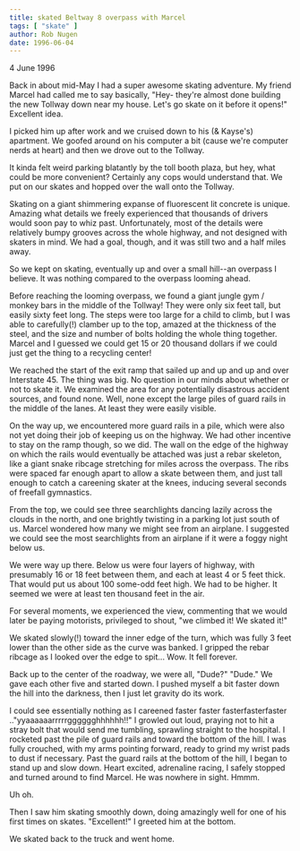 ```yaml
---
title: skated Beltway 8 overpass with Marcel
tags: [ "skate" ]
author: Rob Nugen
date: 1996-06-04
---
```


<p class=date>4 June 1996</p>

<p>Back in about mid-May I had a super awesome skating adventure.  My friend
Marcel had called me to say basically, "Hey- they're almost done building 
the new Tollway down near my house.  Let's go skate on it before it opens!"
Excellent idea.</p>

<p>I picked him up after work and we cruised down to his (& Kayse's) apartment.
We goofed around on his computer a bit (cause we're computer nerds at heart)
and then we drove out to the Tollway.</p>

<p>It kinda felt weird parking blatantly by the toll booth plaza, but hey,
what could be more convenient?  Certainly any cops would understand that.
We put on our skates and hopped over the wall onto the Tollway.</p>

<p>Skating on a giant shimmering expanse of fluorescent lit concrete is unique.
Amazing what details we freely experienced that thousands of drivers would 
soon pay to whiz past.  Unfortunately, most of the details were relatively 
bumpy grooves across the whole highway, and not designed with skaters in mind.
We had a goal, though, and it was still two and a half miles away.</p>

<p>So we kept on skating, eventually up and over a small hill--an overpass I
believe.  It was nothing compared to the overpass looming ahead.</p>

<p>Before reaching the looming overpass, we found a giant jungle gym / monkey 
bars in the middle of the Tollway!  They were only six feet tall, but easily 
sixty feet long.  The steps were too large for a child to climb, but I was 
able to carefully(!) clamber up to the top, amazed at the thickness of the 
steel, and the size and number of bolts holding the whole thing together.  
Marcel and I guessed we could get 15 or 20 thousand dollars if we could 
just get the thing to a recycling center!</p>

<p>We reached the start of the exit ramp that sailed up and up and up and over
Interstate 45.  The thing was big.  No question in our minds about whether 
or not to skate it.  We examined the area for any potentially disastrous
accident sources, and found none.  Well, none except the large piles of
guard rails in the middle of the lanes.  At least they were easily visible.</p>

<p>On the way up, we encountered more guard rails in a pile, which were also
not yet doing their job of keeping us on the highway.  We had other incentive 
to stay on the ramp though, so we did.  The wall on the edge of the highway 
on which the rails would eventually be attached was just a rebar skeleton,
like a giant snake ribcage stretching for miles across the overpass.  The 
ribs were spaced far enough apart to allow a skate between them, and just 
tall enough to catch a careening skater at the knees, inducing several 
seconds of freefall gymnastics.</p>

<p>From the top, we could see three searchlights dancing lazily across the clouds
in the north, and one brightly twisting in a parking lot just south of us.
Marcel wondered how many we might see from an airplane.  I suggested we could
see the most searchlights from an airplane if it were a foggy night below us.</p>

<p>We were way up there.  Below us were four layers of highway, with presumably
16 or 18 feet between them, and each at least 4 or 5 feet thick.  That would
put us about 100 some-odd feet high.  We had to be higher.  It seemed we were 
at least ten thousand feet in the air.</p>

<p>For several moments, we experienced the view, commenting that we would later
be paying motorists, privileged to shout, "we climbed it!  We skated it!"</p>

<p>We skated slowly(!) toward the inner edge of the turn, which was fully 3 feet
lower than the other side as the curve was banked.  I gripped the rebar
ribcage as I looked over the edge to spit...  Wow.  It fell forever.</p>

<p>Back up to the center of the roadway, we were all, "Dude?"  "Dude."
We gave each other five and started down.  I pushed myself a bit faster down
the hill into the darkness, then I just let gravity do its work.</p>

<p>I could see essentially nothing as I careened faster faster fasterfasterfaster
.."yyaaaaaarrrrrgggggghhhhhh!!" I growled out loud, praying not to hit a stray
bolt that would send me tumbling, sprawling straight to the hospital.  I 
rocketed past the pile of guard rails and toward the bottom of the hill.  
I was fully crouched, with my arms pointing forward, ready to grind my wrist 
pads to dust if necessary.  Past the guard rails at the bottom of the hill, 
I began to stand up and slow down.   Heart excited, adrenaline racing, I 
safely stopped and turned around to find Marcel.  He was nowhere in sight.  
Hmmm.</p>

<p>Uh oh.</p>

<p>Then I saw him skating smoothly down, doing amazingly well for one of his
first times on skates.  "Excellent!" I greeted him at the bottom.</p>

<p>We skated back to the truck and went home.</p>

